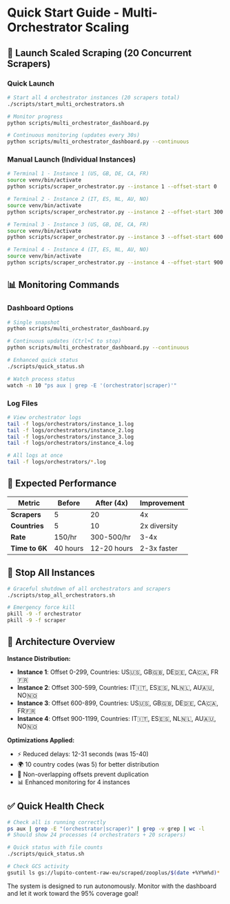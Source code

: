 # Quick Start Guide - Multi-Orchestrator Scaling

## 🚀 Launch Scaled Scraping (20 Concurrent Scrapers)

### Quick Launch
```bash
# Start all 4 orchestrator instances (20 scrapers total)
./scripts/start_multi_orchestrators.sh

# Monitor progress 
python scripts/multi_orchestrator_dashboard.py

# Continuous monitoring (updates every 30s)
python scripts/multi_orchestrator_dashboard.py --continuous
```

### Manual Launch (Individual Instances)
```bash
# Terminal 1 - Instance 1 (US, GB, DE, CA, FR)
source venv/bin/activate
python scripts/scraper_orchestrator.py --instance 1 --offset-start 0

# Terminal 2 - Instance 2 (IT, ES, NL, AU, NO)  
source venv/bin/activate
python scripts/scraper_orchestrator.py --instance 2 --offset-start 300

# Terminal 3 - Instance 3 (US, GB, DE, CA, FR)
source venv/bin/activate  
python scripts/scraper_orchestrator.py --instance 3 --offset-start 600

# Terminal 4 - Instance 4 (IT, ES, NL, AU, NO)
source venv/bin/activate
python scripts/scraper_orchestrator.py --instance 4 --offset-start 900
```

## 📊 Monitoring Commands

### Dashboard Options
```bash
# Single snapshot
python scripts/multi_orchestrator_dashboard.py

# Continuous updates (Ctrl+C to stop)
python scripts/multi_orchestrator_dashboard.py --continuous

# Enhanced quick status
./scripts/quick_status.sh

# Watch process status
watch -n 10 "ps aux | grep -E '(orchestrator|scraper)'"
```

### Log Files
```bash
# View orchestrator logs
tail -f logs/orchestrators/instance_1.log
tail -f logs/orchestrators/instance_2.log
tail -f logs/orchestrators/instance_3.log
tail -f logs/orchestrators/instance_4.log

# All logs at once
tail -f logs/orchestrators/*.log
```

## 🎯 Expected Performance

| Metric | Before | After (4x) | Improvement |
|--------|---------|------------|-------------|
| **Scrapers** | 5 | 20 | 4x |
| **Countries** | 5 | 10 | 2x diversity |
| **Rate** | 150/hr | 300-500/hr | 3-4x |
| **Time to 6K** | 40 hours | 12-20 hours | 2-3x faster |

## 🛑 Stop All Instances

```bash
# Graceful shutdown of all orchestrators and scrapers
./scripts/stop_all_orchestrators.sh

# Emergency force kill
pkill -9 -f orchestrator
pkill -9 -f scraper
```

## 🔧 Architecture Overview

**Instance Distribution:**
- **Instance 1**: Offset 0-299, Countries: US🇺🇸, GB🇬🇧, DE🇩🇪, CA🇨🇦, FR🇫🇷
- **Instance 2**: Offset 300-599, Countries: IT🇮🇹, ES🇪🇸, NL🇳🇱, AU🇦🇺, NO🇳🇴
- **Instance 3**: Offset 600-899, Countries: US🇺🇸, GB🇬🇧, DE🇩🇪, CA🇨🇦, FR🇫🇷  
- **Instance 4**: Offset 900-1199, Countries: IT🇮🇹, ES🇪🇸, NL🇳🇱, AU🇦🇺, NO🇳🇴

**Optimizations Applied:**
- ⚡ Reduced delays: 12-31 seconds (was 15-40)
- 🌍 10 country codes (was 5) for better distribution
- 🔄 Non-overlapping offsets prevent duplication
- 📊 Enhanced monitoring for 4 instances

## ✅ Quick Health Check

```bash
# Check all is running correctly
ps aux | grep -E "(orchestrator|scraper)" | grep -v grep | wc -l
# Should show 24 processes (4 orchestrators + 20 scrapers)

# Quick status with file counts
./scripts/quick_status.sh

# Check GCS activity
gsutil ls gs://lupito-content-raw-eu/scraped/zooplus/$(date +%Y%m%d)* | wc -l
```

The system is designed to run autonomously. Monitor with the dashboard and let it work toward the 95% coverage goal!